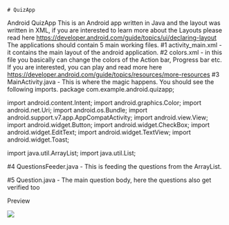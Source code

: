 






	# QuizApp
Android QuizApp
This is an Android app written in Java and the layout was written in XML, if you are interested to learn more about the Layouts please read here
https://developer.android.com/guide/topics/ui/declaring-layout
The applications should contain 5 main working files.
#1
activity_main.xml - it contains the main layout of the android application.
#2
colors.xml - in this file you basically can change the colors of the Action bar, Progress bar etc. If you are interested, you can play and read more here
https://developer.android.com/guide/topics/resources/more-resources
#3 MainActivity.java - This is where the magic happens. You should see the following imports.
package com.example.android.quizapp;

import android.content.Intent;
import android.graphics.Color;
import android.net.Uri;
import android.os.Bundle;
import android.support.v7.app.AppCompatActivity;
import android.view.View;
import android.widget.Button;
import android.widget.CheckBox;
import android.widget.EditText;
import android.widget.TextView;
import android.widget.Toast;

import java.util.ArrayList;
import java.util.List;


#4
QuestionsFeeder.java - This is feeding the questions from the ArrayList.

#5
Question.java - The main question body, here the questions also get verified too


Preview

![](Screenshots/StartScreen.png)




